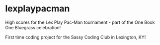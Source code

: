 lexplaypacman
=============

High scores for the Lex Play Pac-Man tournament - part of the One Book One Bluegrass celebration!

First time coding project for the Sassy Coding Club in Lexington, KY! 

